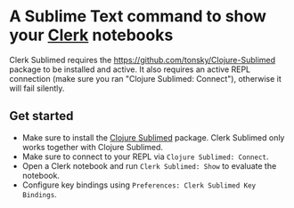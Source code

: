 # A Sublime Text command to show your [Clerk](https://github.com/nextjournal/clerk) notebooks

Clerk Sublimed requires the https://github.com/tonsky/Clojure-Sublimed package to be installed and active. It also requires an active REPL connection (make sure you ran "Clojure Sublimed: Connect"), otherwise it will fail silently.

## Get started

- Make sure to install the [Clojure Sublimed](https://github.com/tonsky/Clojure-Sublimed) package. Clerk Sublimed only works together with Clojure Sublimed.
- Make sure to connect to your REPL via `Clojure Sublimed: Connect`.
- Open a Clerk notebook and run `Clerk Sublimed: Show` to evaluate the notebook.
- Configure key bindings using `Preferences: Clerk Sublimed Key Bindings`.
